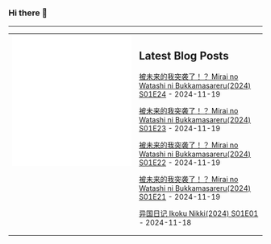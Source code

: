 ### Hi there 👋

<!--
**etng/etng** is a ✨ _special_ ✨ repository because its `README.md` (this file) appears on your GitHub profile.

Here are some ideas to get you started:

- 🔭 I’m currently working on ...
- 🌱 I’m currently learning ...
- 👯 I’m looking to collaborate on ...
- 🤔 I’m looking for help with ...
- 💬 Ask me about ...
- 📫 How to reach me: ...
- 😄 Pronouns: ...
- ⚡ Fun fact: ...
-->


---

<table>
<tr>
<td valign="top" width="50%">
<img src="metrics.svg" alt="Metric" />
</td>
<td valign="top" width="50%">

## Latest Blog Posts
<!-- blog start -->
[被未来的我突袭了！？ Mirai no Watashi ni Bukkamasareru(2024) S01E24](http://www.fanxinzhui.com/rr/2586#S01E24) - 2024-11-19

[被未来的我突袭了！？ Mirai no Watashi ni Bukkamasareru(2024) S01E23](http://www.fanxinzhui.com/rr/2586#S01E23) - 2024-11-19

[被未来的我突袭了！？ Mirai no Watashi ni Bukkamasareru(2024) S01E22](http://www.fanxinzhui.com/rr/2586#S01E22) - 2024-11-19

[被未来的我突袭了！？ Mirai no Watashi ni Bukkamasareru(2024) S01E21](http://www.fanxinzhui.com/rr/2586#S01E21) - 2024-11-19

[异国日记 Ikoku Nikki(2024) S01E01](http://www.fanxinzhui.com/rr/2598#S01E01) - 2024-11-18
<!-- blog end -->

</td></tr></table>

